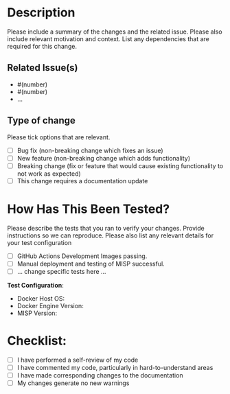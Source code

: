 # Description

Please include a summary of the changes and the related issue. Please also
include relevant motivation and context. List any dependencies that are required
for this change.

## Related Issue(s)

* #(number)
* #(number)
* ...

## Type of change

Please tick options that are relevant.

- [ ] Bug fix (non-breaking change which fixes an issue)
- [ ] New feature (non-breaking change which adds functionality)
- [ ] Breaking change (fix or feature that would cause existing functionality to not work as expected)
- [ ] This change requires a documentation update

# How Has This Been Tested?

Please describe the tests that you ran to verify your changes. Provide instructions so we can reproduce. Please also
list any relevant details for your test configuration

- [ ] GitHub Actions Development Images passing.
- [ ] Manual deployment and testing of MISP successful.
- [ ] ... change specific tests here ...

**Test Configuration**:
* Docker Host OS:
* Docker Engine Version:
* MISP Version:

# Checklist:

- [ ] I have performed a self-review of my code
- [ ] I have commented my code, particularly in hard-to-understand areas
- [ ] I have made corresponding changes to the documentation
- [ ] My changes generate no new warnings
